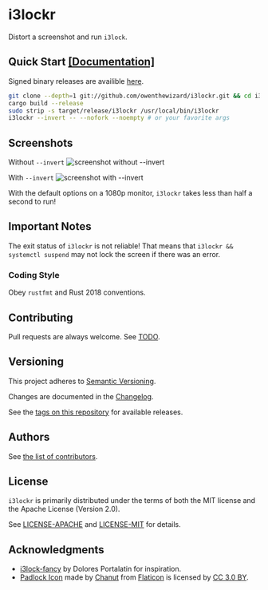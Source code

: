 # i3lockr

Distort a screenshot and run `i3lock`.

## Quick Start [[Documentation]](USAGE.md)

Signed binary releases are availible [here](https://github.com/owenthewizard/i3lockr/releases).

```bash
git clone --depth=1 git://github.com/owenthewizard/i3lockr.git && cd i3lockr
cargo build --release
sudo strip -s target/release/i3lockr /usr/local/bin/i3lockr
i3lockr --invert -- --nofork --noempty # or your favorite args
```

## Screenshots

Without `--invert`
![screenshot without --invert](.github/no-invert.png)

With `--invert`
![screenshot with --invert](.github/invert.png)

With the default options on a 1080p monitor, `i3lockr` takes less than half a second to run!

## Important Notes

The exit status of `i3lockr` is not reliable!
That means that `i3lockr && systemctl suspend` may not lock the screen if there was an error.

### Coding Style

Obey `rustfmt` and Rust 2018 conventions.

## Contributing

Pull requests are always welcome. See [TODO](TODO.md).

## Versioning

This project adheres to [Semantic Versioning](https://semver.org/spec/v2.0.0.html).

Changes are documented in the [Changelog](CHANGELOG.md).

See the [tags on this repository](https://github.com/owenthewizard/i3lockr/tags) for available releases.

## Authors

See [the list of contributors](https://github.com/owenthewizard/i3lockr/contributors).

## License

`i3lockr` is primarily distributed under the terms of both the MIT license and the Apache License (Version 2.0).

See [LICENSE-APACHE](LICENSE-APACHE.md) and [LICENSE-MIT](LICENSE-MIT.md) for details.

## Acknowledgments

* [i3lock-fancy](https://github.com/meskarune/i3lock-fancy) by Dolores Portalatin for inspiration.
* [Padlock Icon](padlock.svg) made by [Chanut](https://www.flaticon.com/authors/chanut) from [Flaticon](https://www.flaticon.com) is licensed by [CC 3.0 BY](https://creativecommons.org/licenses/by/3.0/).
